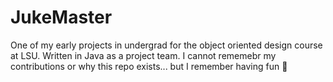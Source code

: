 # JukeMaster
One of my early projects in undergrad for the object oriented design course at LSU. Written in Java as a project team. I cannot rememebr my contributions or why this repo exists... but I remember having fun 😬
